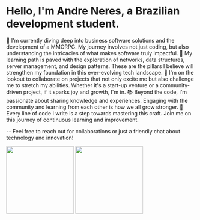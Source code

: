 # Hello, I'm Andre Neres, a Brazilian development student.

🔭 I'm currently diving deep into business software solutions and the development of a MMORPG. My journey involves not just coding, but also understanding the intricacies of what makes software truly impactful.
🌱 My learning path is paved with the exploration of networks, data structures, server management, and design patterns. These are the pillars I believe will strengthen my foundation in this ever-evolving tech landscape.
👯 I'm on the lookout to collaborate on projects that not only excite me but also challenge me to stretch my abilities. Whether it's a start-up venture or a community-driven project, if it sparks joy and growth, I'm in.
📚 Beyond the code, I'm passionate about sharing knowledge and experiences. Engaging with the community and learning from each other is how we all grow stronger.
🌟 Every line of code I write is a step towards mastering this craft. Join me on this journey of continuous learning and improvement.

-- Feel free to reach out for collaborations or just a friendly chat about technology and innovation!

<div>
  <img height="180cm" src="https://github-readme-stats.vercel.app/api?username=neresandre96&show_icons=true&theme=dark&include_all_commits=true&count_private=true"/>
  <img height="180cm" src="https://github-readme-stats.vercel.app/api/top-langs/?username=neresandre96&layout=compact&langs_count=6&theme=dark"/>
</div>
